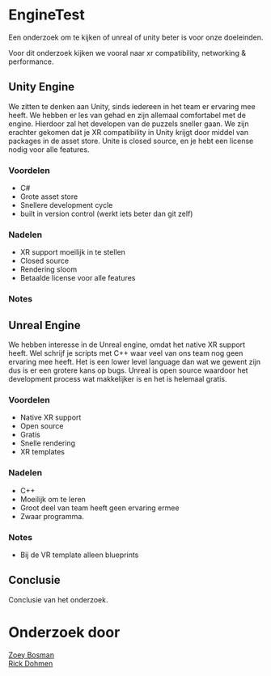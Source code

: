 # EngineTest
Een onderzoek om te kijken of unreal of unity beter is voor onze doeleinden.

Voor dit onderzoek kijken we vooral naar xr compatibility, networking & performance.

## Unity Engine
We zitten te denken aan Unity, sinds iedereen in het team er ervaring mee heeft. We hebben er les van gehad en zijn allemaal comfortabel met de engine. Hierdoor zal het developen van de puzzels sneller gaan. We zijn erachter gekomen dat je XR compatibility in Unity krijgt door middel van packages in de asset store. Unite is closed source, en je hebt een license nodig voor alle features.

### Voordelen
- C#
- Grote asset store
- Snellere development cycle
- built in version control (werkt iets beter dan git zelf)

### Nadelen
- XR support moeilijk in te stellen
- Closed source
- Rendering sloom
- Betaalde license voor alle features

### Notes

## Unreal Engine
We hebben interesse in de Unreal engine, omdat het native XR support heeft. Wel schrijf je scripts met C++ waar veel van ons team nog geen ervaring mee heeft. Het is een lower level language dan wat we gewent zijn dus is er een grotere kans op bugs. Unreal is open source waardoor het development process wat makkelijker is en het is helemaal gratis.

### Voordelen
- Native XR support
- Open source
- Gratis
- Snelle rendering
- XR templates

### Nadelen
- C++
- Moeilijk om te leren
- Groot deel van team heeft geen ervaring ermee
- Zwaar programma.  

### Notes
- Bij de VR template alleen blueprints

## Conclusie
Conclusie van het onderzoek.

# Onderzoek door
[Zoey Bosman](https://github.com/mszoezo)<br>
[Rick Dohmen](https://github.com/rickdohmen)

